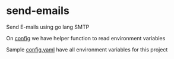 # send-emails
Send E-mails using go lang SMTP



<!-- CONFIG -->
On  [config](/config/config.go) we have helper function to read environment variables

Sample [config.yaml](/config.yaml) have all environment variables for this project
